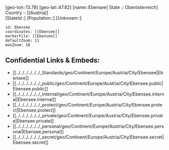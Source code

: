 ﻿---
location: [47.82,13.78] 
mapzoom: [7,12] 
mapmarker: city 
type: City
tags:
- geo/City


SpocWebEntityId: 29956
isDeleted: false
confidential: public

---
[geo-lon::13.78] 
[geo-lat::47.82] 
[name::Ebensee] 
State :: Oberösterreich] 
Country :: [[Austria]]  
[StateId::] 
[Population::] 
[Unknown::] 


```leaflet
id: Ebensee
coordinates: [[Ebensee]] 
markerFile: [[Ebensee]] 
defaultZoom: 11 
maxZoom: 18
```


## Confidential Links & Embeds: 
- [[../../../../../../_Standards/geo/Continent/Europe/Austria/City/Ebensee|Ebensee]] 
- [[../../../../../../_public/geo/Continent/Europe/Austria/City/Ebensee.public|Ebensee.public]] 
- [[../../../../../../_internal/geo/Continent/Europe/Austria/City/Ebensee.internal|Ebensee.internal]] 
- [[../../../../../../_protect/geo/Continent/Europe/Austria/City/Ebensee.protect|Ebensee.protect]] 
- [[../../../../../../_private/geo/Continent/Europe/Austria/City/Ebensee.private|Ebensee.private]] 
- [[../../../../../../_personal/geo/Continent/Europe/Austria/City/Ebensee.personal|Ebensee.personal]] 
- [[../../../../../../_secret/geo/Continent/Europe/Austria/City/Ebensee.secret|Ebensee.secret]] 

